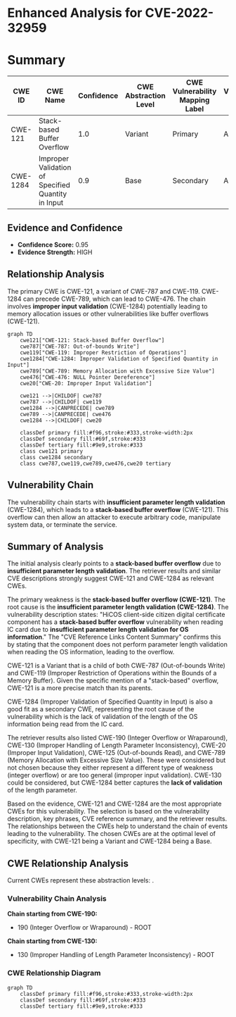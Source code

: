 # Enhanced Analysis for CVE-2022-32959

# Summary
| CWE ID | CWE Name | Confidence | CWE Abstraction Level | CWE Vulnerability Mapping Label | CWE-Vulnerability Mapping Notes |
|---|---|---|---|---|---|
| CWE-121 | Stack-based Buffer Overflow | 1.0 | Variant | Primary | Allowed |
| CWE-1284 | Improper Validation of Specified Quantity in Input | 0.9 | Base | Secondary | Allowed |

## Evidence and Confidence

*   **Confidence Score:** 0.95
*   **Evidence Strength:** HIGH

## Relationship Analysis
The primary CWE is CWE-121, a variant of CWE-787 and CWE-119. CWE-1284 can precede CWE-789, which can lead to CWE-476. The chain involves **improper input validation** (CWE-1284) potentially leading to memory allocation issues or other vulnerabilities like buffer overflows (CWE-121).

```mermaid
graph TD
    cwe121["CWE-121: Stack-based Buffer Overflow"]
    cwe787["CWE-787: Out-of-bounds Write"]
    cwe119["CWE-119: Improper Restriction of Operations"]
    cwe1284["CWE-1284: Improper Validation of Specified Quantity in Input"]
    cwe789["CWE-789: Memory Allocation with Excessive Size Value"]
    cwe476["CWE-476: NULL Pointer Dereference"]
    cwe20["CWE-20: Improper Input Validation"]

    cwe121 -->|CHILDOF| cwe787
    cwe787 -->|CHILDOF| cwe119
    cwe1284 -->|CANPRECEDE| cwe789
    cwe789 -->|CANPRECEDE| cwe476
    cwe1284 -->|CHILDOF| cwe20

    classDef primary fill:#f96,stroke:#333,stroke-width:2px
    classDef secondary fill:#69f,stroke:#333
    classDef tertiary fill:#9e9,stroke:#333
    class cwe121 primary
    class cwe1284 secondary
    class cwe787,cwe119,cwe789,cwe476,cwe20 tertiary
```

## Vulnerability Chain
The vulnerability chain starts with **insufficient parameter length validation** (CWE-1284), which leads to a **stack-based buffer overflow** (CWE-121). This overflow can then allow an attacker to execute arbitrary code, manipulate system data, or terminate the service.

## Summary of Analysis
The initial analysis clearly points to a **stack-based buffer overflow** due to **insufficient parameter length validation**. The retriever results and similar CVE descriptions strongly suggest CWE-121 and CWE-1284 as relevant CWEs.

The primary weakness is the **stack-based buffer overflow (CWE-121)**. The root cause is the **insufficient parameter length validation (CWE-1284)**. The vulnerability description states: "HiCOS client-side citizen digital certificate component has a **stack-based buffer overflow** vulnerability when reading IC card due to **insufficient parameter length validation for OS information**." The "CVE Reference Links Content Summary" confirms this by stating that the component does not perform parameter length validation when reading the OS information, leading to the overflow.

CWE-121 is a Variant that is a child of both CWE-787 (Out-of-bounds Write) and CWE-119 (Improper Restriction of Operations within the Bounds of a Memory Buffer). Given the specific mention of a "stack-based" overflow, CWE-121 is a more precise match than its parents.

CWE-1284 (Improper Validation of Specified Quantity in Input) is also a good fit as a secondary CWE, representing the root cause of the vulnerability which is the lack of validation of the length of the OS information being read from the IC card.

The retriever results also listed CWE-190 (Integer Overflow or Wraparound), CWE-130 (Improper Handling of Length Parameter Inconsistency), CWE-20 (Improper Input Validation), CWE-125 (Out-of-bounds Read), and CWE-789 (Memory Allocation with Excessive Size Value). These were considered but not chosen because they either represent a different type of weakness (integer overflow) or are too general (improper input validation). CWE-130 could be considered, but CWE-1284 better captures the **lack of validation** of the length parameter.

Based on the evidence, CWE-121 and CWE-1284 are the most appropriate CWEs for this vulnerability. The selection is based on the vulnerability description, key phrases, CVE reference summary, and the retriever results. The relationships between the CWEs help to understand the chain of events leading to the vulnerability. The chosen CWEs are at the optimal level of specificity, with CWE-121 being a Variant and CWE-1284 being a Base.


## CWE Relationship Analysis

Current CWEs represent these abstraction levels: .


### Vulnerability Chain Analysis

**Chain starting from CWE-190:**
- 190 (Integer Overflow or Wraparound) - ROOT


**Chain starting from CWE-130:**
- 130 (Improper Handling of Length Parameter Inconsistency) - ROOT



### CWE Relationship Diagram

```mermaid
graph TD
    classDef primary fill:#f96,stroke:#333,stroke-width:2px
    classDef secondary fill:#69f,stroke:#333
    classDef tertiary fill:#9e9,stroke:#333
```